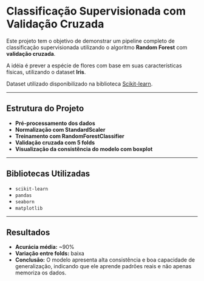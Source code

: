 # Classificação Supervisionada com Validação Cruzada

Este projeto tem o objetivo de demonstrar um pipeline completo de classificação supervisionada utilizando o algoritmo **Random Forest** com **validação cruzada**.

A idéia é prever a espécie de flores com base em suas características físicas, utilizando o dataset **Iris**.

Dataset utilizado disponibilizado na biblioteca [Scikit-learn](https://scikit-learn.org/stable/).

---

## Estrutura do Projeto

- **Pré-processamento dos dados**
- **Normalização com StandardScaler**
- **Treinamento com RandomForestClassifier**
- **Validação cruzada com 5 folds**
- **Visualização da consistência do modelo com boxplot**

---

## Bibliotecas Utilizadas

- `scikit-learn`
- `pandas`
- `seaborn`
- `matplotlib`

---

## Resultados

- **Acurácia média:** ~90%
- **Variação entre folds:** baixa
- **Conclusão:** O modelo apresenta alta consistência e boa capacidade de generalização, indicando que ele aprende padrões reais e não apenas memoriza os dados.
